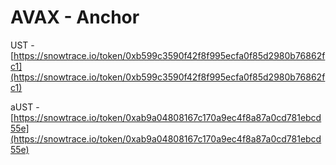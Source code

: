 # AVAX - Anchor

UST - [https://snowtrace.io/token/0xb599c3590f42f8f995ecfa0f85d2980b76862fc1](https://snowtrace.io/token/0xb599c3590f42f8f995ecfa0f85d2980b76862fc1)

aUST - [https://snowtrace.io/token/0xab9a04808167c170a9ec4f8a87a0cd781ebcd55e](https://snowtrace.io/token/0xab9a04808167c170a9ec4f8a87a0cd781ebcd55e)
